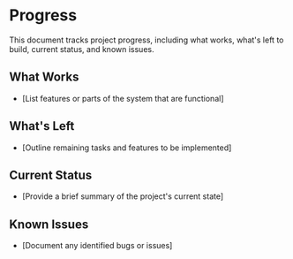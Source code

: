 # Progress

This document tracks project progress, including what works, what's left to build, current status, and known issues.

## What Works

- [List features or parts of the system that are functional]

## What's Left

- [Outline remaining tasks and features to be implemented]

## Current Status

- [Provide a brief summary of the project's current state]

## Known Issues

- [Document any identified bugs or issues]
